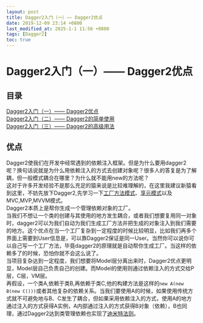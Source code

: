 ```yaml
---
layout: post
title: Dagger2入门（一）—— Dagger2优点
date: 2019-12-09 23:14 +0800
last_modified_at: 2025-1-1 11:56 +0800
tags: [Dagger2]
toc: true
---
```

# Dagger2入门（一）—— Dagger2优点

## 目录
[Dagger2入门（一）—— Dagger2优点](https://www.jianshu.com/p/fa44a88cf27c)  
[Dagger2入门（二）—— Dagger2的简单使用](https://www.jianshu.com/p/46d29e0f0373)  
[Dagger2入门（三）—— Dagger2的高级用法](https://www.jianshu.com/p/146ce3894436)  

## 优点
Dagger2使我们在开发中经常遇到的依赖注入框架。但是为什么要用dagger2呢？换句话说就是为什么用依赖注入的方式去创建对象呢？很多人的答复是为了解耦，但一般模式耦合在哪里？为什么就不能用new的方法呢？  
这对于许多开发经验不是那么充足的猿来说是比较难理解的，在这里我建议新猿看到这里，不妨先放下Dagger2,先学习一下[工厂方法模式](https://www.jianshu.com/p/b4f6113d8afd)、[享元模式](https://www.jianshu.com/p/74b64f8d99b0)以及MVC,MVP,MVVM模式。  
Dagger2本质上是帮你生成一个管理依赖对象的工厂。  
当我们不想让一个类的创建与其使用的地方发生耦合，或者我们想要复用同一对象时，dagger2可以为我们自动为我们生成工厂方法并把生成的对象注入到我们需要的地方。这个优点在当一个工厂复杂到一定程度的时候比较明显，比如我们再多个界面上需要到User信息是，可以靠Dagger2保证是同一User。当然你可以说你可以自己写一个工厂方法，毕竟dagger2的原理就是自动帮你生成工厂。当这样的依赖多了的时候，恐怕你就不会这么说了。  
当项目复杂达到一定程度，我们想要将Model层分离出来时，Dagger2优点更明显，Model层自己负责自己的创建。而Model的使用则通过依赖注入的方式交给P层，C层，VM层。  
再假设，一个类A,依赖于类B,再依赖于类C,他的构建方法是这样的`new A(new B(new C()))`或者其他复杂的依赖关系。当我们要使用A的时候，如果使用传统方式就不可避免地与B、C发生了耦合，但如果采用依赖注入的方式，使用A的地方通过注入的方式获得A实例，A内部通过注入的方式获得B对象（依赖），B也同理，通过Dagger2达到类管理依赖也实现了[迪米特法则](https://www.jianshu.com/p/f7f79adad32b)。
